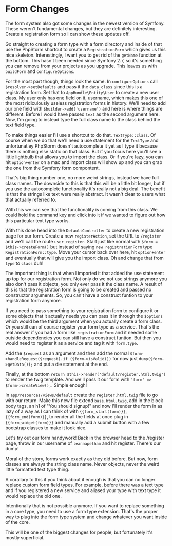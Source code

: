 # Form Changes

The form system also got some changes in the newest version of Symfony.
These weren't fundamental changes, but they are definitely interesting.
Create a registration form so I can show these updates off.

Go straight to creating a form type with a form directory and inside of
that use the PhpStorm shortcut to create a `RegistrationForm` which gives
us this nice skeleton. Interestingly, I want you to get rid of the `getName`
function at the bottom. This hasn't been needed since Symfony 2.7, so it's
something you can remove from your projects as you upgrade. This leaves us 
with `buildForm` and `configureOptions`.

For the most part though, things look the same. In `configureOptions` call
`$resolver->setDefaults` and pass it the `data_class` since this is a registration
form. Set that to `AppBundle\Entity\User` to create a new user class. My user
only has one field on it, username, which makes this one of the most ridiculously 
useless registration forms in history. We'll need to add our one field with
`$builder->add('username')` and here is where things are different. Before I would
have passed `text` as the second argument here. Now, I'm going to instead type the
full class name to the class behind the text field type. 

To make things easier I'll use a shortcut to do that. `TextType::class`. Of course
when we do that we'll need a use statement for the `TextType` and unfortunatley 
PhpStorm doesn't autocomplete it yet as I type it because there is nothing else
static on that class. But if you focus here you'll see a little lightbulb that
allows you to import the class. Or if you're lazy, you can hit `option+enter`
on a mac and import class will show up and you can grab the one from the Symfony
form compontent. 

That's big thing number one, no more weird strings, instead we have full class names.
The downside to this is that this will be a little bit longer, but if you use the
autocomplete functionality it's really not a big deal. The benefit is that the strings
like text were really abstract. It wasn't clear to users what that actually referred to.

With this we can see that the functionality is coming from this class. We could hold the
command key and click into it if we wanted to figure out how this particular text type works.

With this done head into the `DefaultController` to create a new registration page for our form.
Create a new `registerAction`, set the URL to `/register` and we'll call the route `user_register`.
Start just like normal with `$form = $this->createForm()` but instead of saying `new registrationForm`
type `RegistrationForm::type`. Move your cursor back over here, hit `option+enter` and eventually that
will give you the import class. Oh and change that from `type` to `class` duh!

The important thing is that when I imported it that added the use statement up top for our registration form.
Not only do we not use strings anymore you also don't pass it objects, you only ever pass it the class name.
A result of this is that the registration form is going to be created and passed no constructor arguments. So,
you can't have a construct funtion to your registration form anymore. 

If you need to pass something to your registration form to configure it or some objects that it actually needs
you can pass it in through the `$options` which would be the third argument when you actually create a
form class. Or you still can of course register your form type as a service. That's the real answer if you had
a form like `registrationForm` and it needed some outside dependencies you can still have a construct funtion.
But then you would need to register it as a service and tag it with `form.type`. 

Add the `$request` as an argument and then add the normal `$form->handleRequest($request)`. `if ($form->isValid())`
for now just `dump($form->getData());` and put a die statement at the end. 

Finally, at the bottom `return $this->render('default/register.html.twig')` to render the twig template.
And we'll pass it our form with `'form' => $form->createView(),`. Simple enough! 

In `app/resources/views/default` create the `register.html.twig` file to go with our return. Make this new file
extend `base.html.twig`, add in the block body tags, an h1 of "You should signup!" and now I'll render the form
in as lazy of a way as I can think of with `{{form_start(form)}}`, `{{form_end(form)}}`, to render all the fields
at once plug in `{{form_widget(form)}}` and manually add a submit button with a few bootstrap classes to make it
look nice. 

Let's try out our form handywork! Back in the browser head to the /register page, throw in our username of `leannapelham`
and hit register. There's our dump!

Moral of the story, forms work exactly as they did before. But now, form classes are always the string class name. 
Never objects, never the weird little formatted text type thing. 

A corallary to this if you think about it enough is that you can no longer replace custom form field types. For example,
before there was a text type and if you registered a new service and aliased your type with text type it would replace
the old one. 

Intentionally that is not possible anymore. If you want to replace something in a core type, you need to use a form
type extension. That's the proper way to plug into the form type system and change whatever you want inside of the core.

This will be one of the biggest changes for people, but fortunately it's mostly superficial. 
